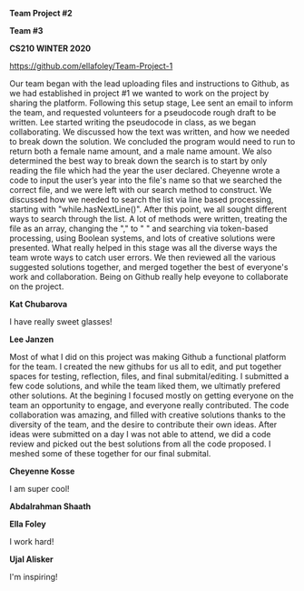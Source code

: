**Team Project #2**

**Team #3**

**CS210 WINTER 2020**

https://github.com/ellafoley/Team-Project-1

Our team began with the lead uploading files and instructions to Github, as we had established in project #1 we wanted to work on the project by sharing the platform. Following this setup stage, Lee sent an email to inform the team, and requested volunteers for a pseudocode rough draft to be written. Lee started writing the pseudocode in class, as we began collaborating. We discussed how the text was written, and how we needed to break down the solution. We concluded the program would need to run to return both a female name amount, and a male name amount. We also determined the best way to break down the search is to start by only reading the file which had the year the user declared. Cheyenne wrote a code to input the user’s year into the file's name so that we searched the correct file, and we were left with our search method to construct. We discussed how we needed to search the list via line based processing, starting with "while.hasNextLine()". After this point, we all sought different ways to search through the list. A lot of methods were written, treating the file as an array, changing the "," to " " and searching via token-based processing, using Boolean systems, and lots of creative solutions were presented. What really helped in this stage was all the diverse ways the team wrote ways to catch user errors. We then reviewed all the various suggested solutions together, and merged together the best of everyone's work and collaboration. Being on Github really help eveyone to collaborate on the project.

**Kat Chubarova**

I have really sweet glasses!

**Lee Janzen**

Most of what I did on this project was making Github a functional platform for the team. I created the new githubs for us all to edit, and put together spaces for testing, reflection, files, and final submital/editing. I submitted a few code solutions, and while the team liked them, we ultimatly prefered other solutions. At the begining I focused mostly on getting everyone on the team an opportunity to engage, and everyone really contributed. The code collaboration was amazing, and filled with creative solutions thanks to the diversity of the team, and the desire to contribute their own ideas. After ideas were submitted on a day I was not able to attend, we did a code review and picked out the best solutions from all the code proposed. I meshed some of these together for our final submital.

**Cheyenne Kosse**

I am super cool!

**Abdalrahman Shaath**

**Ella Foley**

I work hard!

**Ujal Alisker**

I'm inspiring!
